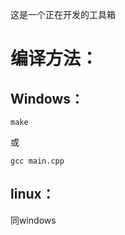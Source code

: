 这是一个正在开发的工具箱

编译方法：
=================
Windows：
-----------------
`make`  

或  

`gcc main.cpp`

linux：
-----------------
同windows
